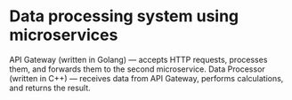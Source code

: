 # Data processing system using microservices
 API Gateway (written in Golang) — accepts HTTP requests, processes them, and forwards them to the second microservice.  Data Processor (written in C++) — receives data from API Gateway, performs calculations, and returns the result.

